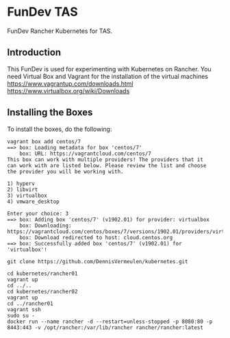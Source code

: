 # FunDev TAS

FunDev Rancher Kubernetes for TAS.

## Introduction

This FunDev is used for experimenting with Kubernetes on Rancher.
You need Virtual Box and Vagrant for the installation of the virtual machines
https://www.vagrantup.com/downloads.html
https://www.virtualbox.org/wiki/Downloads

## Installing the Boxes

To install the boxes, do the following:

```console
vagrant box add centos/7
==> box: Loading metadata for box 'centos/7'
    box: URL: https://vagrantcloud.com/centos/7
This box can work with multiple providers! The providers that it
can work with are listed below. Please review the list and choose
the provider you will be working with.

1) hyperv
2) libvirt
3) virtualbox
4) vmware_desktop

Enter your choice: 3
==> box: Adding box 'centos/7' (v1902.01) for provider: virtualbox
    box: Downloading: https://vagrantcloud.com/centos/boxes/7/versions/1902.01/providers/virtualbox.box
    box: Download redirected to host: cloud.centos.org
==> box: Successfully added box 'centos/7' (v1902.01) for 'virtualbox'!

git clone https://github.com/DennisVermeulen/kubernetes.git

cd kubernetes/rancher01
vagrant up
cd ../..
cd kubernetes/rancher02
vagrant up
cd ../rancher01
vagrant ssh
sudo su -
docker run --name rancher -d --restart=unless-stopped -p 8080:80 -p 8443:443 -v /opt/rancher:/var/lib/rancher rancher/rancher:latest
```
